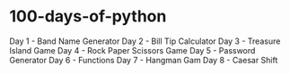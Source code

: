 # 100-days-of-python

Day 1 - Band Name Generator
Day 2 - Bill Tip Calculator
Day 3 - Treasure Island Game
Day 4 - Rock Paper Scissors Game
Day 5 - Password Generator
Day 6 - Functions
Day 7 - Hangman Gam
Day 8 -  Caesar Shift
